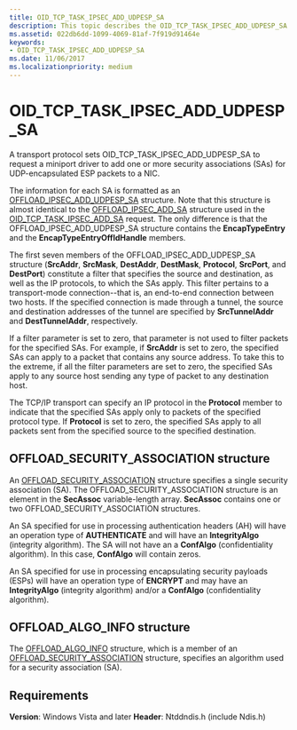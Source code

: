 ```yaml
---
title: OID_TCP_TASK_IPSEC_ADD_UDPESP_SA
description: This topic describes the OID_TCP_TASK_IPSEC_ADD_UDPESP_SA object identifier (OID).
ms.assetid: 022db6dd-1099-4069-81af-7f919d91464e
keywords:
- OID_TCP_TASK_IPSEC_ADD_UDPESP_SA
ms.date: 11/06/2017
ms.localizationpriority: medium
---
```


# OID_TCP_TASK_IPSEC_ADD_UDPESP_SA

A transport protocol sets OID_TCP_TASK_IPSEC_ADD_UDPESP_SA to request a miniport driver to add one or more security associations (SAs) for UDP-encapsulated ESP packets to a NIC.

The information for each SA is formatted as an [OFFLOAD_IPSEC_ADD_UDPESP_SA](/windows-hardware/drivers/ddi/ntddndis/ns-ntddndis-_offload_ipsec_add_udpesp_sa) structure. Note that this structure is almost identical to the [OFFLOAD_IPSEC_ADD_SA](/windows-hardware/drivers/ddi/ntddndis/ns-ntddndis-_offload_ipsec_add_sa) structure used in the [OID_TCP_TASK_IPSEC_ADD_SA](oid-tcp-task-ipsec-add-sa.md) request. The only difference is that the OFFLOAD_IPSEC_ADD_UDPESP_SA structure contains the **EncapTypeEntry** and the **EncapTypeEntryOffldHandle** members.

The first seven members of the OFFLOAD_IPSEC_ADD_UDPESP_SA structure (**SrcAddr**, **SrcMask**, **DestAddr**, **DestMask**, **Protocol**, **SrcPort**, and **DestPort**) constitute a filter that specifies the source and destination, as well as the IP protocols, to which the SAs apply. This filter pertains to a transport-mode connection--that is, an end-to-end connection between two hosts. If the specified connection is made through a tunnel, the source and destination addresses of the tunnel are specified by **SrcTunnelAddr** and **DestTunnelAddr**, respectively.

If a filter parameter is set to zero, that parameter is not used to filter packets for the specified SAs. For example, if **SrcAddr** is set to zero, the specified SAs can apply to a packet that contains any source address. To take this to the extreme, if all the filter parameters are set to zero, the specified SAs apply to any source host sending any type of packet to any destination host.

The TCP/IP transport can specify an IP protocol in the **Protocol** member to indicate that the specified SAs apply only to packets of the specified protocol type. If **Protocol** is set to zero, the specified SAs apply to all packets sent from the specified source to the specified destination.

## OFFLOAD_SECURITY_ASSOCIATION structure

An [OFFLOAD_SECURITY_ASSOCIATION](/windows-hardware/drivers/ddi/ntddndis/ns-ntddndis-_offload_security_association) structure specifies a single security association (SA). The OFFLOAD_SECURITY_ASSOCIATION structure is an element in the **SecAssoc** variable-length array. **SecAssoc** contains one or two OFFLOAD_SECURITY_ASSOCIATION structures.

An SA specified for use in processing authentication headers (AH) will have an operation type of **AUTHENTICATE** and will have an **IntegrityAlgo** (integrity algorithm). The SA will not have an a **ConfAlgo** (confidentiality algorithm). In this case, **ConfAlgo** will contain zeros.

An SA specified for use in processing encapsulating security payloads (ESPs) will have an operation type of **ENCRYPT** and may have an **IntegrityAlgo** (integrity algorithm) and/or a **ConfAlgo** (confidentiality algorithm).

## OFFLOAD_ALGO_INFO structure

The [OFFLOAD_ALGO_INFO](/windows-hardware/drivers/ddi/ntddndis/ns-ntddndis-_offload_algo_info) structure, which is a member of an [OFFLOAD_SECURITY_ASSOCIATION](/windows-hardware/drivers/ddi/ntddndis/ns-ntddndis-_offload_security_association) structure, specifies an algorithm used for a security association (SA).

## Requirements

**Version**: Windows Vista and later
**Header**: Ntddndis.h (include Ndis.h)